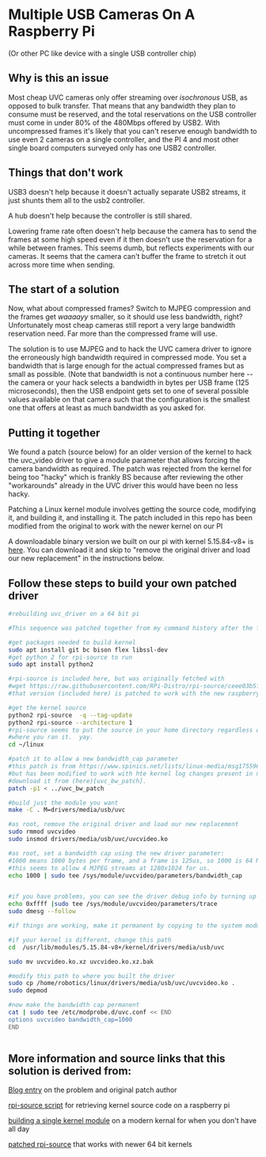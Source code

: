 # Multiple USB Cameras On A Raspberry Pi
(Or other PC like device with a single USB controller chip)


## Why is this an issue
Most cheap UVC cameras only offer streaming over _isochronous_ USB, as opposed to bulk transfer.  That means that any bandwidth they plan to consume must be reserved, and the total reservations on the USB controller must come in under 80% of the 480Mbps offered by USB2.  With uncompressed frames it's likely that you can't reserve enough bandwidth to use even 2 cameras on a single controller, and the PI 4 and most other single board computers surveyed only has one USB2 controller.

## Things that don't work
USB3 doesn't help because it doesn't actually separate USB2 streams, it just shunts them all to the usb2 controller.

A hub doesn't help because the controller is still shared.

Lowering frame rate often doesn't help because the camera has to send the frames at some high speed even if it then doesn't use the reservation for a while between frames.  This seems dumb, but reflects experiments with our cameras.  It seems that the camera can't buffer the frame to stretch it out across more time when sending.

## The start of a solution
Now, what about compressed frames?  Switch to MJPEG compression and the frames get _waaaayy_ smaller, so it should use less bandwidth, right?  Unfortunately most cheap cameras still report a very large bandwidth reservation need.  Far more than the compressed frame will use.

The solution is to use MJPEG and to hack the UVC camera driver to ignore the erroneously high bandwidth required in compressed mode.  You set a bandwidth that is large enough for the actual compressed frames but as small as possible. (Note that bandwidth is not a continuous number here -- the camera or your hack selects a bandwidth in bytes per USB frame (125 microseconds), then the USB endpoint gets set to one of several possible values available on that camera such that the configuration is the smallest one that offers at least as much bandwidth as you asked for.

## Putting it together
We found a patch (source below) for an older version of the kernel to hack the uvc_video driver to give a module parameter that allows forcing the camera bandwidth as required.  The patch was rejected from the kernel for being too "hacky" which is frankly BS because after reviewing the other "workarounds" already in the UVC driver this would have been no less hacky.

Patching a Linux kernel module involves getting the source code, modifying it, and building it, and installing it.  The patch included in this repo has been modified from the original to work with the newer kernel on our PI

A downloadable binary version we built on our pi with kernel 5.15.84-v8+ is
[here](uvcvideo.ko). You can download it and skip to "remove the original driver and load our new
replacement" in the instructions below.

## Follow these steps to build your own patched driver
```bash
#rebuilding uvc_driver on a 64 bit pi

#This sequence was patched together from my command history after the fact.  If you find a flaw, open a github issue so we can fix the instructions

#get packages needed to build kernel
sudo apt install git bc bison flex libssl-dev
#get python 2 for rpi-source to run
sudo apt install python2

#rpi-source is included here, but was originally fetched with
#wget https://raw.githubusercontent.com/RPi-Distro/rpi-source/ceee03b5fb9cee65dd933f4784bb455cfa872a76/rpi-source
#that version (included here) is patched to work with the new raspberry pi 64 bit kernels

#get the kernel source
python2 rpi-source  -q --tag-update
python2 rpi-source --architecture 1
#rpi-source seems to put the source in your home directory regardless of
#where you ran it.  yay.
cd ~/linux

#patch it to allow a new bandwidth_cap parameter
#this patch is from https://www.spinics.net/lists/linux-media/msg175596.html
#but has been modified to work with hte kernel log changes present in newer kernels
#download it from (here)[uvc_bw_patch].
patch -p1 < ../uvc_bw_patch 

#build just the module you want
make -C . M=drivers/media/usb/uvc

#as root, remove the original driver and load our new replacement
sudo rmmod uvcvideo
sudo insmod drivers/media/usb/uvc/uvcvideo.ko

#as root, set a bandwidth cap using the new driver parameter:
#1000 means 1000 bytes per frame, and a frame is 125us, so 1000 is 64 Mbit.
#this seems to allow 4 MJPEG streams at 1280x1024 for us.
echo 1000 | sudo tee /sys/module/uvcvideo/parameters/bandwidth_cap


#if you have problems, you can see the driver debug info by turning up the loging level then watching the kernel log:
echo 0xffff |sudo tee /sys/module/uvcvideo/parameters/trace
sudo dmesg --follow

#if things are working, make it permanent by copying to the system module location:

#if your kernel is different, change this path
cd  /usr/lib/modules/5.15.84-v8+/kernel/drivers/media/usb/uvc

sudo mv uvcvideo.ko.xz uvcvideo.ko.xz.bak

#modify this path to where you built the driver
sudo cp /home/robotics/linux/drivers/media/usb/uvc/uvcvideo.ko .
sudo depmod

#now make the bandwidth cap permanent
cat | sudo tee /etc/modprobe.d/uvc.conf << END
options uvcvideo bandwidth_cap=1000
END



```

## More information and source links that this solution is derived from:

[Blog entry](https://www.thegoodpenguin.co.uk/blog/multiple-uvc-cameras-on-linux/) on the problem and original patch author

[rpi-source script](https://github.com/RPi-Distro/rpi-source) for retrieving kernel source code on a raspberry pi

[building a single kernel module](https://stackoverflow.com/questions/8744087/how-to-recompile-just-a-single-kernel-module) on a modern kernal for when you don't have all day

[patched rpi-source](https://github.com/aircrack-ng/rtl8812au/issues/933) that works with newer 64 bit kernels

